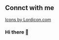 ## Connct with me
<div>
    <script src="https://cdn.lordicon.com/lordicon.js"></script>
    <lord-icon
        src="https://cdn.lordicon.com/lhwyshcs.json"
        trigger="hover"
        style="width:50px;height:50px">
    </lord-icon>
</div>

<a href="https://lordicon.com/">Icons by Lordicon.com</a>

### Hi there 👋

<!--
**mayur-sh/mayur-sh** is a ✨ _special_ ✨ repository because its `README.md` (this file) appears on your GitHub profile.
Here are some ideas to get you started:
- 🔭 I’m currently working on ...
- 🌱 I’m currently learning ...
- 👯 I’m looking to collaborate on ...
- 🤔 I’m looking for help with ...
- 💬 Ask me about ...
- 📫 How to reach me: ...
- 😄 Pronouns: ...
- ⚡ Fun fact: ...
-->
